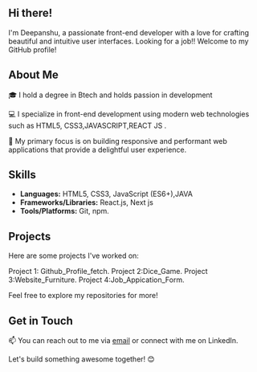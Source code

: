 ## Hi there!

I'm Deepanshu, a passionate front-end developer with a love for crafting beautiful and intuitive user interfaces. Looking for a job!! Welcome to my GitHub profile!

## About Me

🎓 I hold a degree in Btech and holds passion in development

💻 I specialize in front-end development using modern web technologies such as HTML5, CSS3,JAVASCRIPT,REACT JS .

🚀 My primary focus is on building responsive and performant web applications that provide a delightful user experience.

## Skills
- **Languages:** HTML5, CSS3, JavaScript (ES6+),JAVA
- **Frameworks/Libraries:** React.js, Next js
- **Tools/Platforms:** Git, npm.
  
## Projects

Here are some projects I've worked on:

Project 1: Github_Profile_fetch.
Project 2:Dice_Game.
Project 3:Website_Furniture.
Project 4:Job_Appication_Form.

Feel free to explore my repositories for more!

## Get in Touch
📫 You can reach out to me via [email](mailto:deepanshutandewal@gmail.com) or connect with me on LinkedIn.

Let's build something awesome together! 😊

